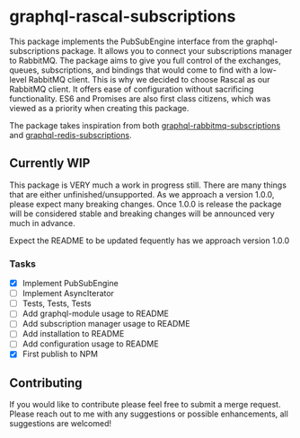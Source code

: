 # graphql-rascal-subscriptions

This package implements the PubSubEngine interface from the graphql-subscriptions package. It allows you to connect your subscriptions manager to RabbitMQ. The package aims to give you full control of the exchanges, queues, subscriptions, and bindings that would come to find with a low-level RabbitMQ client. This is why we decided to choose Rascal as our RabbitMQ client. It offers ease of configuration without sacrificing functionality. ES6 and Promises are also first class citizens, which was viewed as a priority when creating this package.

The package takes inspiration from both [graphql-rabbitmq-subscriptions](https://github.com/cdmbase/graphql-rabbitmq-subscriptions) and [graphql-redis-subscriptions](https://github.com/davidyaha/graphql-redis-subscriptions).

## Currently WIP

This package is VERY much a work in progress still. There are many things that are either unfinished/unsupported. As we approach a version 1.0.0, please expect many breaking changes. Once 1.0.0 is release the package will be considered stable and breaking changes will be announced very much in advance.

Expect the README to be updated fequently has we approach version 1.0.0

### Tasks

- [X] Implement PubSubEngine
- [ ] Implement AsyncIterator
- [ ] Tests, Tests, Tests
- [ ] Add graphql-module usage to README
- [ ] Add subscription manager usage to README
- [ ] Add installation to README
- [ ] Add configuration usage to README
- [X] First publish to NPM

## Contributing

If you would like to contribute please feel free to submit a merge request. Please reach out to me with any suggestions or possible enhancements, all suggestions are welcomed!
